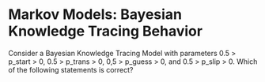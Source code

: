 # Markov Models: Bayesian Knowledge Tracing Behavior

Consider a Bayesian Knowledge Tracing Model with parameters 0.5 > p\_start > 0, 0.5 > p\_trans > 0, 0,5 > p\_guess > 0, and 0.5 > p\_slip > 0. Which of the following statements is correct?
